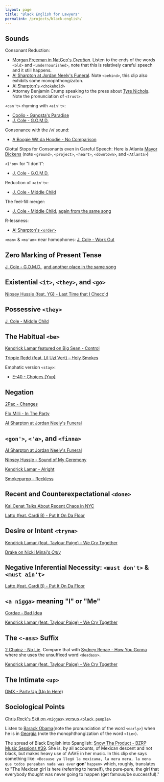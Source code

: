 ```yaml
---
layout: page
title: "Black English for Lawyers" 
permalink: /projects/black-english/
---
```

<base target = "_blank">

## Sounds
Consonant Reduction:
- [Morgan Freeman in NatGeo's _Creation_](assets/audio/7.mp3). Listen to the ends of the words `<old>` and `<undernourished>`, note that this is relatively careful speech and it still happens.
- [Al Sharpton at Jordan Neely's Funeral](assets/audio/11.mp3). Note `<behind>`, this clip also exhibits some monophthongizaton.
- [Al Sharpton's `<chokehold>`](assets/audio/12.mp3)
- Attorney Benjamin Crump speaking to the press about [Tyre Nichols](assets/audio/40.mp3). Note the pronunciation of `<trust>`.

`<can't>` rhyming with `<ain't>`: 
- [Coolio - Gangsta's Paradise](assets/audio/5.mp3)
- [J. Cole - G.O.M.D.](assets/audio/18.mp3)

Consonance with the /v/ sound: 
- [A Boogie Wit da Hoodie - No Comparison](assets/audio/3.mp3)

Glottal Stops for Consonants even in Careful Speech: Here is Atlanta [Mayor Dickens](assets/audio/41.mp3) (note `<ground>`, `<project>`, `<heart>`, `<downtown>`, and `<Atlanta>`)

`<I'on>` for "I don't": 
- [J. Cole - G.O.M.D.](assets/audio/17.mp3)

Reduction of `<ain't>`: 
- [J. Cole - Middle Child](assets/audio/20.mp3)

The feel-fill merger: 
- [J. Cole - Middle Child](assets/audio/21.mp3), [again from the same song](assets/audio/22.mp3)

R-lessness: 
- [Al Sharpton's `<order>`](assets/audio/14.mp3)

`<man>` & `<ma'am>` near homophones: [J. Cole - Work Out](assets/audio/24.mp3)


## Zero Marking of Present Tense
[J. Cole - G.O.M.D.](assets/audio/18.mp3), [and another place in the same song](assets/audio/19.mp3) 


## Existential `<it>`, `<they>`, and `<go>`
[Nipsey Hussle (feat. YG) - Last Time that I Checc'd](assets/audio/33.mp3)



## Possessive `<they>`
[J. Cole - Middle Child](assets/audio/23.mp3)


## The Habitual `<be>`
[Kendrick Lamar featured on Big Sean - Control](assets/audio/4.mp3)

[Trippie Redd (feat. Lil Uzi Vert) – Holy Smokes](assets/audio/39.mp3)

Emphatic version `<stay>`: 
- [E-40 - Choices (Yup)](assets/audio/9.mp3)


## Negation
[2Pac - Changes](assets/audio/2.mp3)

[Flo Milli - In The Party](assets/audio/10.mp3)

[Al Sharpton at Jordan Neely's Funeral](assets/audio/13.mp3) 


## `<gon'>`, `<'a>`, and `<finna>`
[Al Sharpton at Jordan Neely's Funeral](assets/audio/15.mp3)

[Nipsey Hussle - Sound of My Ceremony](assets/audio/38.mp3)

[Kendrick Lamar - Alright](assets/audio/26.mp3)

[Smokepurpp - Reckless](assets/audio/36.mp3)


## Recent and Counterexpectational `<done>`
[Kai Cenat Talks About Recent Chaos in NYC](assets/audio/25.mp3)

[Latto (feat. Cardi B) - Put It On Da Floor](assets/audio/29.mp3)


## Desire or Intent `<tryna>`
[Kendrick Lamar (feat. Taylour Paige) - We Cry Together](assets/audio/28.mp3)

[Drake on Nicki Minaj's _Only_](assets/audio/31.mp3)


## Negative Inferential Necessity: `<must don't>` & `<must ain't>`
[Latto (feat. Cardi B) - Put It On Da Floor](assets/audio/30.mp3)


## `<a nigga>` meaning "I" or "Me"
[Cordae - Bad Idea](assets/audio/6.mp3)

[Kendrick Lamar (feat. Taylour Paige) - We Cry Together](assets/audio/28.mp3)


## The `<-ass>` Suffix
[2 Chainz - No Lie](assets/audio/1.mp3). Compare that with [Sydney Renae - How You Gonna](assets/audio/16.mp3) where she uses the unsuffixed word `<deadass>`.

[Kendrick Lamar (feat. Taylour Paige) - We Cry Together](assets/audio/27.mp3)


## The Intimate `<up>`
[DMX - Party Up (Up In Here)](assets/audio/8.mp3)


## Sociological Points
[Chris Rock's Skit on `<niggas>` versus `<black people>`](assets/audio/32.mp3)

Listen to [Barack Obama](assets/audio/35.mp3)(note the pronunciation of the word `<early>`) when he is in [Georgia](assets/audio/34.mp3) (note the monophthongization of the word `<lie>`).

The spread of Black English into Spanglish: [Snow Tha Product - BZRP Music Sessions #39](assets/audio/37.mp3). She is, by all accounts, of Mexican descent and not black, but makes heavy use of AAVE in her music. In this clip she says something like: `<Because ya llegó la mexicana, la mera mera, la nena que todos pensaban nada was ever` **gon'** `happen>` which, roughly, translates to "The Mexican girl is here (referring to herself), the pure-pure, the girl that everybody thought was never going to happen (get famous/be successful)." 












